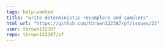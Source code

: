 ```yaml
---
tags: help-wanted
title: "write deterministic resamplers and samplers"
html_url: "https://github.com/tbrown122387/pf/issues/23"
user: tbrown122387
repo: tbrown122387/pf
---
```


